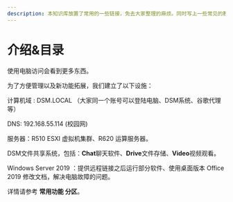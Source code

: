 ```yaml
---
description: 本知识库放置了常用的一些链接，免去大家整理的麻烦。同时写上一些常见的教程，包括浦东校区的VPN，资料查询，电脑登陆等资料。
---
```


# 介绍&目录

使用电脑访问会看到更多东西。

为了方便管理以及新功能拓展，我们建立了以下设施：

计算机域 : DSM.LOCAL （大家同一个账号可以登陆电脑、DSM系统、谷歌代理等）

DNS: 192.168.55.114 \(校园网\) 

服务器：R510 ESXI 虚拟机集群、R620 运算服务器。

DSM文件共享系统，包括：**Chat**聊天软件、**Drive**文件存储、**Video**视频观看。

Windows Server 2019 ：提供远程链接之后运行部分软件、使用桌面版本 Office 2019 修改文档，解决电脑故障的问题。

详情请参考 **常用功能 分区**。



